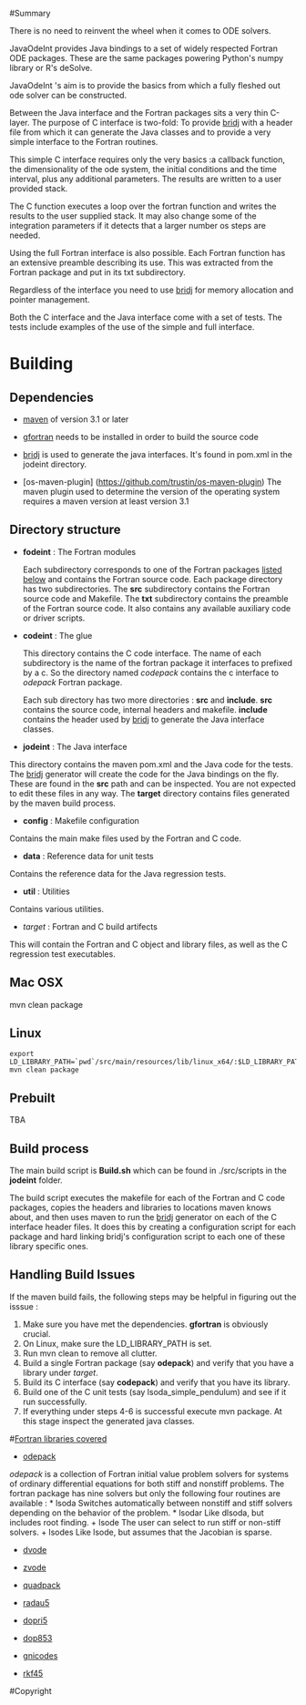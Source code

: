 #Summary

There is no need to reinvent the wheel when it comes to ODE solvers. 

JavaOdeInt provides Java bindings to a set of widely respected Fortran ODE packages. 
These are the same packages powering Python's numpy library or  R's deSolve. 

JavaOdeInt 's aim is to provide the basics from which a fully fleshed out ode solver can be constructed.

Between the Java interface and the Fortran packages sits a very thin C-layer. 
The purpose of C interface is two-fold: To provide [bridj](https://github.com/nativelibs4java/BridJ) with a header file from which it can generate the Java classes and to provide a very simple interface to the Fortran routines.

This simple C interface requires only the very basics :a callback function, the dimensionality of the ode system, the initial conditions and the time interval, plus any additional parameters. The results are written to a user provided stack.  

The C function executes a loop over the fortran function and writes the results to the user supplied  stack. It may also change some of the integration parameters if it detects that a larger number os steps are needed.

Using the full Fortran interface is also possible. Each Fortran function has an extensive preamble describing its use. This was extracted from the Fortran package and put in its txt subdirectory.

Regardless of the interface you need to use [bridj](https://github.com/nativelibs4java/BridJ) for memory allocation and pointer management.

Both the C interface and the Java interface come with a set of tests. The tests include examples of the use of the simple and full interface.

# Building

## Dependencies

+ [maven](https://maven.apache.org/) of version 3.1 or later

+ [gfortran](https://gcc.gnu.org/wiki/GFortran) needs to be installed in order to build the source code

+ [bridj](https://github.com/nativelibs4java/BridJ) is used to generate the java interfaces. It's found in pom.xml in the jodeint directory.

+ [os-maven-plugin] (https://github.com/trustin/os-maven-plugin) The maven plugin used to determine the version of the operating system requires a maven version at least version 3.1

## Directory structure

    
   + __fodeint__ : The Fortran modules
   
     Each subdirectory corresponds to one of the Fortran packages [listed below](id:fortranpackages) and contains the Fortran source code. Each package directory has two subdirectories. The __src__ subdirectory contains the Fortran source code and Makefile.
The  __txt__ subdirectory contains the preamble of the Fortran source code. It also contains any available  auxiliary code or driver scripts.     
     
 
   + __codeint__ : The glue
   
     This directory contains the C code interface. The name of each subdirectory is the name of the fortran package it interfaces to prefixed by a c.
      So the directory named *codepack* contains the c interface to *odepack* Fortran package. 
      
      Each sub directory  has two more directories :  __src__ and __include__. __src__ contains the source code, internal headers and makefile.  __include__  contains the header used by [bridj](https://github.com/nativelibs4java/BridJ) to generate the Java interface classes. 

   + __jodeint__ : The Java interface
    
   This directory contains the maven pom.xml and the Java code for the tests. The [bridj](https://github.com/nativelibs4java/BridJ) generator will create the code for the Java bindings on the fly. These are found in the __src__ path and can be inspected. You are not expected to edit these files in any way. The __target__ directory contains files generated by the maven build process.

   + __config__ : Makefile configuration
   
   Contains the main make files used by the Fortran and C code.
   
   + __data__ : Reference data for unit tests
   
   Contains the reference data for the Java regression tests.
   
   + __util__  : Utilities
   
   Contains various utilities.
 
   + *target* : Fortran and C build artifects
   
   This will contain the Fortran and C object and library files, as well as the C regression test executables.



## Mac OSX
  
  mvn clean package
  
## Linux

    export LD_LIBRARY_PATH=`pwd`/src/main/resources/lib/linux_x64/:$LD_LIBRARY_PATH
    mvn clean package

## Prebuilt

 TBA
 
## Build process

The main build script is __Build.sh__ which can be found in ./src/scripts in the __jodeint__ folder.

The build script executes the makefile for each of the Fortran and C code packages, copies the headers and libraries to locations maven knows about, and then uses maven to run the  [bridj](https://github.com/nativelibs4java/BridJ) generator on each of the C interface header files. It does this by creating a configuration script for each package and hard linking bridj's configuration script to each one of these library specific ones.

## Handling Build Issues

If the maven build fails, the following steps may be helpful in figuring out the isssue :

1. Make sure you have met the dependencies. __gfortran__ is obviously crucial.
2. On Linux, make sure the LD_LIBRARY_PATH is set.
3. Run mvn clean to remove all clutter.
4. Build a single Fortran package (say __odepack__) and verify that you have a library under *target*.
5. Build its C interface (say __codepack__) and verify that you have its library.
6. Build one of the C unit tests (say lsoda_simple_pendulum) and see if it run successfully. 
7. If everything under steps 4-6 is successful execute mvn package. At this stage inspect the generated java classes.


#[Fortran libraries covered](id:fortranpackages)


* [odepack](https://computation.llnl.gov/casc/odepack/odepack_home.html)

*odepack* is a collection of Fortran initial value problem solvers for systems of ordinary differential equations for both stiff and nonstiff problems. The fortran package has nine solvers but only the following four routines are available :
    * lsoda
    Switches automatically between nonstiff and stiff solvers depending on the behavior of the problem.
    * lsodar
    Like dlsoda, but includes root finding.
    + lsode
    The user can select to run stiff or non-stiff solvers. 
    + lsodes
    Like lsode, but assumes that the Jacobian is sparse. 


+ [dvode](https://computation.llnl.gov/casc/odepack/odepack_home.html)

+ [zvode](https://computation.llnl.gov/casc/odepack/odepack_home.html)

+ [quadpack](https://people.sc.fsu.edu/~jburkardt/f_src/quadpack/quadpack.html)

+ [radau5](http://www.unige.ch/~hairer/software.html)

+ [dopri5](http://www.unige.ch/~hairer/software.html)

+ [dop853](http://www.unige.ch/~hairer/software.html)

+ [gnicodes](http://www.unige.ch/~hairer/software.html)

+ [rkf45](https://people.sc.fsu.edu/~jburkardt/f77_src/rkf45/rkf45.html)


#Copyright

